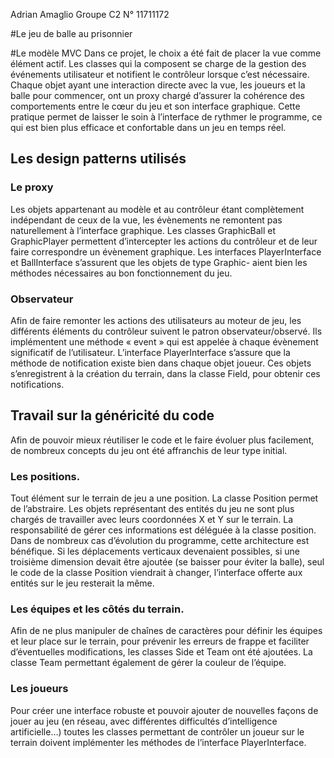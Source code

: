 Adrian Amaglio
Groupe C2
N° 11711172

#Le jeu de balle au prisonnier

#Le modèle MVC
Dans ce projet, le choix a été fait de placer la vue comme élément actif. Les classes qui la composent se charge de la gestion des événements utilisateur et notifient le contrôleur lorsque c’est nécessaire.
Chaque objet ayant une interaction directe avec la vue, les joueurs et la balle pour commencer, ont un proxy chargé d’assurer la cohérence des comportements entre le cœur du jeu et son interface graphique.
Cette pratique permet de laisser le soin à l’interface de rythmer le programme, ce qui est bien plus efficace et confortable dans un jeu en temps réel.
## Les design patterns utilisés
### Le proxy
Les objets appartenant au modèle et au contrôleur étant complètement indépendant de ceux de la vue, les évènements ne remontent pas naturellement à l’interface graphique. Les classes GraphicBall et GraphicPlayer permettent d’intercepter les actions du contrôleur et de leur faire correspondre un évènement graphique.
Les interfaces PlayerInterface et BallInterface s’assurent que les objets de type Graphic- aient bien les méthodes nécessaires au bon fonctionnement du jeu.
### Observateur
Afin de faire remonter les actions des utilisateurs au moteur de jeu, les différents éléments du contrôleur suivent le patron observateur/observé. Ils implémentent une méthode « event » qui est appelée à chaque évènement significatif de l’utilisateur. L’interface PlayerInterface s’assure que la méthode de notification existe bien dans chaque objet joueur.
Ces objets s’enregistrent à la création du terrain, dans la classe Field, pour obtenir ces notifications.
## Travail sur la généricité du code
Afin de pouvoir mieux réutiliser le code et le faire évoluer plus facilement, de nombreux concepts du jeu ont été affranchis de leur type initial.
### Les positions.
Tout élément sur le terrain de jeu a une position. La classe Position permet de l’abstraire. Les objets représentant des entités du jeu ne sont plus chargés de travailler avec leurs coordonnées X et Y sur le terrain. La responsabilité de gérer ces informations est déléguée à la classe position.
Dans de nombreux cas d’évolution du programme, cette architecture est bénéfique. Si les déplacements verticaux devenaient possibles, si une troisième dimension devait être ajoutée (se baisser pour éviter la balle), seul le code de la classe Position viendrait à changer, l’interface offerte aux entités sur le jeu resterait la même.
### Les équipes et les côtés du terrain.
Afin de ne plus manipuler de chaînes de caractères pour définir les équipes et leur place sur le terrain, pour prévenir les erreurs de frappe et faciliter d’éventuelles modifications, les classes Side et Team ont été ajoutées. La classe Team permettant également de gérer la couleur de l’équipe.
### Les joueurs
Pour créer une interface robuste et pouvoir ajouter de nouvelles façons de jouer au jeu (en réseau, avec différentes difficultés d’intelligence artificielle…) toutes les classes permettant de contrôler un joueur sur le terrain doivent implémenter les méthodes de l’interface PlayerInterface.

